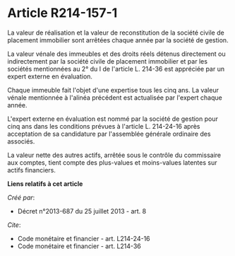 # Article R214-157-1

La valeur de réalisation et la valeur de reconstitution de la société civile de placement immobilier sont arrêtées chaque
année par la société de gestion. 

La valeur vénale des immeubles et des droits réels détenus directement ou indirectement par la société civile de placement
immobilier et par les sociétés mentionnées au 2° du I de l'article L. 214-36 est appréciée par un expert externe en
évaluation. 

Chaque immeuble fait l'objet d'une expertise tous les cinq ans. La valeur vénale mentionnée à l'alinéa précédent est
actualisée par l'expert chaque année. 

L'expert externe en évaluation est nommé par la société de gestion pour cinq ans dans les conditions prévues à l'article L.
214-24-16 après acceptation de sa candidature par l'assemblée générale ordinaire des associés. 

La valeur nette des autres actifs, arrêtée sous le contrôle du commissaire aux comptes, tient compte des plus-values et
moins-values latentes sur actifs financiers.

**Liens relatifs à cet article**

_Créé par_:

  - Décret n°2013-687 du 25 juillet 2013 - art. 8

_Cite_:

  - Code monétaire et financier - art. L214-24-16
  - Code monétaire et financier - art. L214-36
